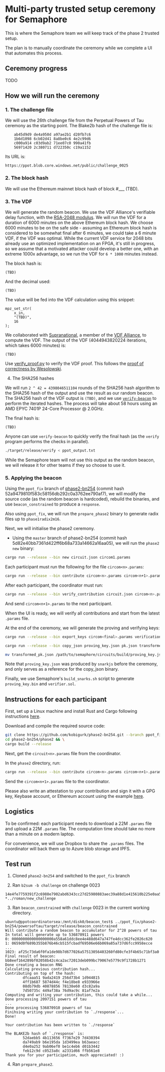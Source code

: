 # Multi-party trusted setup ceremony for Semaphore

This is where the Semaphore team we will keep track of the phase 2 trusted
setup.

The plan is to manually coordinate the ceremony while we complete a UI that
automates this process.

## Ceremony progress

TODO
<!--| Participant ID | Identity | GPG key | Attestation |-->
<!--|-|-|-|-|-->
<!--| 0001 | Koh Wei Jie | [Keybase](https://keybase.io/contactkohweijie) | [0001_weijie_response](./0001_weijie_response/README.md) |-->

## How we will run the ceremony

### 1. The challenge file

We will use the 26th challenge file from the Perpetual Powers of Tau ceremony
as the starting point. The Blake2b hash of the challenge file is:

```
    ab45d9d9 de4a950d a97ae2b1 d20fb7c6 
    1b6d1098 6cb02d41 8a8be0c6 4e2c99d6 
    c000a914 c03d9ab2 71ee07c0 990a41fb 
    56971420 2c380711 d722350c c19a1152
```

Its URL is:

```
https://ppot.blob.core.windows.net/public/challenge_0025
```

### 2. The block hash

We will use the Ethereum mainnet block hash of block #___ (TBD).

### 3. The VDF

We will generate the random beacon. We use the VDF Alliance's verifiable delay
function, with the [RSA-2048
modulus](https://en.wikipedia.org/wiki/RSA_numbers#RSA-2048). We will run the
VDF for a duration of 6000 minutes on the above Ethereum block hash.  We choose
6000 minutes to be on the safe side - assuming an Ethereum block hash is
considered to be somewhat final after 6 minutes, we could take a 6 minute VDF,
if the VDF was optimal. While the current VDF service for 2048 bits already use
an optimized implementation on an FPGA, it's still in progress, so we assume
that a motivated attacker could develop a better one, with an extreme 1000x
advantage, so we run the VDF for `6 * 1000` minutes instead.

The block hash is:

```
(TBD)
```

And the decimal used:

```
(TBD)
```

The value will be fed into the VDF calculation using this snippet:
```
mpz_set_str(
    x_in,
    "(TBD)",
    16
);
```

We collaborated with [Supranational](https://www.supranational.net/), a member
of the [VDF Alliance](https://www.vdfalliance.org/), to compute the VDF. The
output of the VDF (4044943820224 iterations, which takes 6000 minutes) is:

```
(TBD)
```

Use [verify_proof.py](./verify_proof.py) to verify the VDF proof. This follows the
[proof of correctness by Wesolowski](https://eprint.iacr.org/2018/623.pdf).


4. The SHA256 hashes

We will run `2 ^ 42 = 4398046511104` rounds of the SHA256 hash algorithm to the
SHA256 hash of the output and use the result as our random beacon. The SHA256
hash of the VDF output is `(TBD)`, and we use
[`verify-beacon`](https://github.com/kobigurk/verify-beacon) to perform the
iterated hashes. The process will take about 58 hours using an AMD EPYC 7401P
24-Core Processor @ 2.0GHz.

The final hash is:

```
(TBD)
```

Anyone can use `verify-beacon` to quickly verify the final hash (as the
`verify` program performs the checks in parallel).

```bash
./target/release/verify < ppot_output.txt
```

While the Semaphore team will not use this output as the random beacon, we will
release it for other teams if they so choose to use it.

### 5. Applying the beacon

Using the `ppot_fix` branch of
[phase2-bn254](https://github.com/kobigurk/phase2-bn254) (commit hash
52a9479810f583c58156db292c0a3762ee790af7), we will modify the source code (as
the random beacon is hardcoded), rebuild the binaries, and use
`beacon_constrained` to produce a `response`.

Also using `ppot_fix`, we will run the `prepare_phase2` binary to generate
radix files up to `phase1radix2m16`.

Next, we will initialise the phase2 ceremony.

- Using the `master` branch of phase2-bn254 (commit hash 5d82e40bb7361d422ff6b68a733a14662a16aa05), we will run the `phase2` `new` binary: 

```bash
cargo run --release --bin new circuit.json circom1.params
```

Each participant must run the following for the file `circom<n>.params`:

```bash
cargo run --release --bin contribute circom<n>.params circom<n+1>.params <random entropy>
```

After each participant, the coordinator must run:

```bash
cargo run --release --bin verify_contribution circuit.json circom<n>.params circom<n+1>.params
```

And send `circom<n+1>.params` to the next participant.

When the UI is ready, we will verify all contributions and start from the latest
`.params` file.

At the end of the ceremony, we will generate the proving and verifying keys:

```bash
cargo run --release --bin export_keys circom<final>.params verification_key.json pk.json

cargo run --release --bin copy_json proving_key.json pk.json transformed_pk.json

mv transformed_pk.json /path/to/semaphore/circuits/build/proving_key.json
```

Note that `proving_key.json` was produced by `snarkjs` before the ceremony, and
only serves as a reference for the copy_json binary.

Finally, we use Semaphore's `build_snarks.sh` script to generate `proving_key.bin`
and `verifier.sol`.

## Instructions for each participant

First, set up a Linux machine and install Rust and Cargo following instructions [here](https://www.rust-lang.org).

Download and compile the required source code:

```bash
git clone https://github.com/kobigurk/phase2-bn254.git --branch ppot_fix && \
cd phase2-bn254/phase2 && \
cargo build --release
```

Next, get the `circuit<n>.params` file from the coordinator.

In the `phase2` directory, run:

```bash
cargo run --release --bin contribute circom<n>.params circom<n+1>.params <random entropy>
```

Send the `circom<n+1>.params` file to the coordinator.

Please also write an
attestation to your contribution and sign it with a GPG key, Keybase account,
or Ethereum account using the example
[here](https://github.com/weijiekoh/perpetualpowersoftau/blob/master/README.md#your-attestation).

## Logistics

To be confirmed: each participant needs to download a 22M `.params` file and
upload a 22M `.params` file. The computation time should take no more than a
minute on a modern laptop.

For convenience, we will use Dropbox to share the `.params` files. The
coordinator will back them up to Azure blob storage and IPFS.

## Test run

1. Cloned `phase2-bn254` and switched to the `ppot_fix` branch

2. Ran `b2sum -b challenge` on challenge 0023

```
14e4fe7759391f2c6988e7902abd6343cc27d25980883aec39a88d1e415610b225e0aa5ac1ec9f5a40b699894767ac75983e5ca5441ebbc6ca66a61d049c9112 *../roman/new_challenge
```

3. Ran `beacon_constrained` with `challenge` 0023 in the current working directory.

```
ubuntu@ppotcoordinatorsea:/mnt/disk0/beacon_test$ ../ppot_fix/phase2-bn254/powersoftau/target/release/beacon_constrained
Will contribute a random beacon to accumulator for 2^28 powers of tau
In total will generate up to 536870911 powers                        
0: 0000000000000000000a558a61ddc8ee4e488d647a747fe4dcc362fe2026c620  
1: 0659d0f689b355b876b46cb515fcbadf69506e66b069a85a737d6fcc9958ecce
...
1023: af25c73da6f0fa1de98b7d677026a57513056403260fd80cfe3f4b65c71bf3a0
Final result of beacon: bb8eef164289bf02058b42c4ca2ac72013deb099bc79067e5779c9f1728b1271
Done creating a beacon RNG
Calculating previous contribution hash...
Contributing on top of the hash:
        dfcaaa51 9ada2419 256d73b4 1d944815
        4ff1b687 5874d44c f4e18be8 e933966e
        08db79db 40878856 78138e60 d3c82a9a
        7d50735c 449af38a 76d9ac9c 81af7e2a
Computing and writing your contribution, this could take a while...
Done processing 2097151 powers of tau
...
Done processing 536870910 powers of tau
Finihsing writing your contribution to `./response`...
Done!

Your contribution has been written to `./response`

The BLAKE2b hash of `./response` is:
        52daebb5 4b113656 f7367e29 7d430394
        da749ab9 b6e195da 1d3499ea b63aeacc
        d4e0a252 9ab06ef0 be1c4eb6 d01b3442
        feb12c9d c0523a8c a2331d66 ffb561e8
Thank you for your participation, much appreciated! :)
```

4. Ran `prepare_phase2`.
